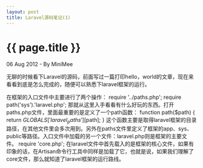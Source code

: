 ```yaml
---
layout: post
title: Laravel源码笔记(1)
---
```


{{ page.title }}
================

<p class="meta">06 Aug 2012 - By MiniMee</p>

无聊的时候看下Laravel的源码，前面写过一篇打印hello，world的文章，现在来看看到底是怎么完成的，随便可以熟悉下laravel框架的运行。

在框架的入口文件中主要进行了两个操作：
    require '../paths.php';
    require path('sys').'laravel.php';
那就从这里入手看看有什么好玩的东西。打开paths.php文件，里面最重要的是定义了一个path函数：
    function path($path)
    {
        return $GLOBALS['laravel_paths'][$path];
    }
这个函数主要是取得laravel框架的目录路径，在其他文件里会多次用到。另外在paths文件里定义了框架的app、sys、public等路径。入口文件中加载的另一个文件：laravel.php则是框架的主要文件。
    require  'core.php';
在laravel文件中首先载入的是框架的核心文件，如果有印象的话，在Artisan命令行工具中同样是加载了它，也就是说，如果我们理解了core文件，那么就知道了laravel框架的运行路线。
